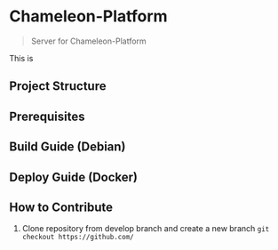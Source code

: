 # Chameleon-Platform
> Server for Chameleon-Platform

This is

## Project Structure
## Prerequisites
## Build Guide (Debian)
## Deploy Guide (Docker)
## How to Contribute
1. Clone repository from develop branch and create a new branch
`git checkout https://github.com/`

